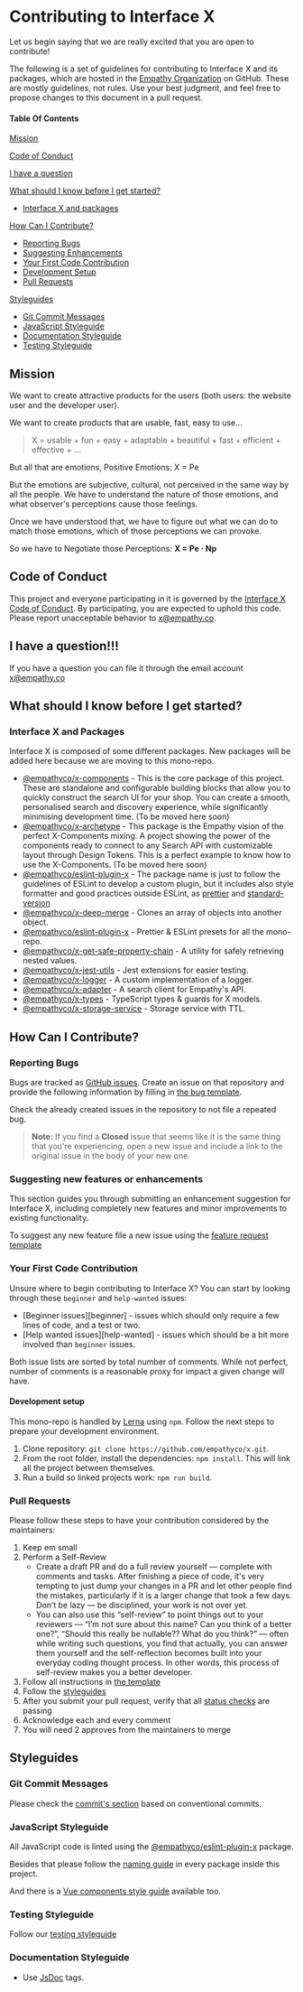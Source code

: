 # Contributing to Interface X

Let us begin saying that we are really excited that you are open to contribute!

The following is a set of guidelines for contributing to Interface X and its packages, which are hosted in the
[Empathy Organization](https://github.com/empathyco) on GitHub. These are mostly guidelines, not rules.
Use your best judgment, and feel free to propose changes to this document in a pull request.

#### Table Of Contents

[Mission](#mission)

[Code of Conduct](#code-of-conduct)

[I have a question](#i-have-a-question)

[What should I know before I get started?](#what-should-i-know-before-i-get-started)

- [Interface X and packages](#interface-x-and-packages)

[How Can I Contribute?](#how-can-i-contribute)

- [Reporting Bugs](#reporting-bugs)
- [Suggesting Enhancements](#suggesting-new-features-or-enhancements)
- [Your First Code Contribution](#your-first-code-contribution)
- [Development Setup](#development-setup)
- [Pull Requests](#pull-requests)

[Styleguides](#styleguides)

- [Git Commit Messages](#git-commit-messages)
- [JavaScript Styleguide](#javascript-styleguide)
- [Documentation Styleguide](#documentation-styleguide)
- [Testing Styleguide](#testing-styleguide)

## Mission

We want to create attractive products for the users (both users: the website user and the developer user).

We want to create products that are usable, fast, easy to use...

> X = usable + fun + easy + adaptable + beautiful + fast + efficient + effective + ...

But all that are emotions, Positive Emotions: X = Pe

But the emotions are subjective, cultural, not perceived in the same way by all the people. We have to understand the nature of those
emotions, and what observer's perceptions cause those feelings.

Once we have understood that, we have to figure out what we can do to match those emotions, which of those perceptions we can provoke.

So we have to Negotiate those Perceptions: **X = Pe · Np**

## Code of Conduct

This project and everyone participating in it is governed by the [Interface X Code of Conduct](CODE_OF_CONDUCT.md). By participating, you are
expected to uphold this code. Please report unacceptable behavior to [x@empathy.co](mailto:x@empathy.co).

## I have a question!!!

If you have a question you can file it through the email account [x@empathy.co](mailto:x@empathy.com)

## What should I know before I get started?

### Interface X and Packages

Interface X is composed of some different packages. New packages will be added here because we are moving to this mono-repo.

- [@empathyco/x-components](https://github.com/empathyco/x/tree/main/packages/components) - This is the core package of this project.
  These are standalone and configurable building blocks that allow you to quickly construct the search UI for your shop.
  You can create a smooth, personalised search and discovery experience, while significantly minimising development time. (To be moved here soon)
- [@empathyco/x-archetype](https://github.com/empathyco/x/tree/main/packages/archetype) - This package is the Empathy vision of the
  perfect X-Components mixing. A project showing the power of the components ready to connect to any Search API with customizable layout through Design Tokens.
  This is a perfect example to know how to use the X-Components. (To be moved here soon)
- [@empathyco/eslint-plugin-x](https://github.com/empathyco/x/tree/main/packages/eslint-plugin-x) - The package name is just to follow the
  guidelines of ESLint to develop a custom plugin, but it includes also style formatter and good practices outside ESLint, as
  [prettier](https://prettier.io/) and [standard-version](https://github.com/conventional-changelog/standard-version)
- [@empathyco/x-deep-merge](packages/deep-merge) - Clones an array of objects into another object.
- [@empathyco/eslint-plugin-x](packages/eslint-plugin-x) - Prettier & ESLint presets for all the mono-repo.
- [@empathyco/x-get-safe-property-chain](packages/get-safe-property-chain) - A utility for safely retrieving nested values.
- [@empathyco/x-jest-utils](ackages/jest-utils) - Jest extensions for easier testing.
- [@empathyco/x-logger](packages/logger) - A custom implementation of a logger.
- [@empathyco/x-adapter](packages/search-adapter) - A search client for Empathy's API.
- [@empathyco/x-types](packages/search-types) - TypeScript types & guards for X models.
- [@empathyco/x-storage-service](packages/storage-service) - Storage service with TTL.

## How Can I Contribute?

### Reporting Bugs

Bugs are tracked as [GitHub issues](https://guides.github.com/features/issues/). Create an issue on that repository and provide the following information by filling in [the bug template](./ISSUE_TEMPLATE/bug_report.md).

Check the already created issues in the repository to not file a repeated bug.

> **Note:** If you find a **Closed** issue that seems like it is the same thing that you're experiencing, open a new issue and include a link to the original issue in the body of your new one.

### Suggesting new features or enhancements

This section guides you through submitting an enhancement suggestion for Interface X, including completely new features and minor improvements to existing functionality.

To suggest any new feature file a new issue using the [feature request template](./ISSUE_TEMPLATE/feature_request.md)

### Your First Code Contribution

Unsure where to begin contributing to Interface X? You can start by looking through these `beginner` and `help-wanted` issues:

- [Beginner issues][beginner] - issues which should only require a few lines of code, and a test or two.
- [Help wanted issues][help-wanted] - issues which should be a bit more involved than `beginner` issues.

Both issue lists are sorted by total number of comments. While not perfect, number of comments is a reasonable proxy for impact a given change will have.

#### Development setup

This mono-repo is handled by [Lerna](https://github.com/lerna/lerna) using `npm`. Follow the next steps to prepare your
development environment.

1. Clone repository: `git clone https://github.com/empathyco/x.git`.
2. From the root folder, install the dependencies: `npm install`. This will link all the project between themselves.
3. Run a build so linked projects work: `npm run build`.

### Pull Requests

Please follow these steps to have your contribution considered by the maintainers:

1. Keep em small
2. Perform a Self-Review
   - Create a draft PR and do a full review yourself — complete with comments and tasks.
     After finishing a piece of code, it's very tempting to just dump your changes in a PR and let other people find the mistakes,
     particularly if it is a larger change that took a few days. Don’t be lazy — be disciplined, your work is not over yet.
   - You can also use this “self-review” to point things out to your reviewers — “I’m not sure about this name? Can you think of a better one?”,
     “Should this really be nullable?? What do you think?” — often while writing such questions, you find that actually, you can answer them yourself
     and the self-reflection becomes built into your everyday coding thought process. In other words, this process of self-review makes you a better developer.
3. Follow all instructions in [the template](./PULL_REQUEST_TEMPLATE.md)
4. Follow the [styleguides](#styleguides)
5. After you submit your pull request, verify that all [status checks](https://help.github.com/articles/about-status-checks/) are passing
6. Acknowledge each and every comment
7. You will need 2 approves from the maintainers to merge

## Styleguides

### Git Commit Messages

Please check the [commit's section](./contributing/commits.md) based on conventional commits.

### JavaScript Styleguide

All JavaScript code is linted using the [@empathyco/eslint-plugin-x](https://github.com/empathyco/x/tree/main/packages/eslint-plugin-x) package.

Besides that please follow the [naming guide](./contributing/base-naming.md) in every package inside this project.

And there is a [Vue components style guide](./contributing/components.md) available too.

### Testing Styleguide

Follow our [testing styleguide](./contributing/tests.md)

### Documentation Styleguide

- Use [JsDoc](https://github.com/jsdoc/jsdoc) tags.

